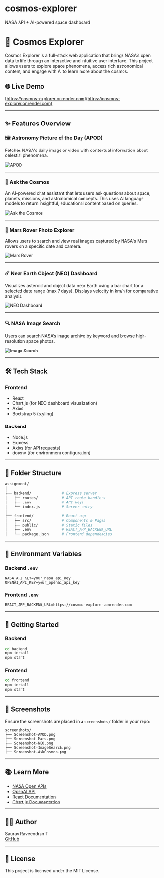 # cosmos-explorer
NASA API + AI-powered space dashboard
# 🔭 Cosmos Explorer

Cosmos Explorer is a full-stack web application that brings NASA’s open data to life through an interactive and intuitive user interface. This project allows users to explore space phenomena, access rich astronomical content, and engage with AI to learn more about the cosmos.

## 🌐 Live Demo

[https://cosmos-explorer.onrender.com](https://cosmos-explorer.onrender.com)

---

## ✨ Features Overview

### 🖼️ Astronomy Picture of the Day (APOD)
Fetches NASA's daily image or video with contextual information about celestial phenomena.

![APOD](screenshots/Screenshot-APOD.png)

---

### 🤖 Ask the Cosmos
An AI-powered chat assistant that lets users ask questions about space, planets, missions, and astronomical concepts. This uses AI language models to return insightful, educational content based on queries.

![Ask the Cosmos](screenshots/Screenshot-AskCosmos.png)

---

### 🚀 Mars Rover Photo Explorer
Allows users to search and view real images captured by NASA's Mars rovers on a specific date and camera.

![Mars Rover](screenshots/Screenshot-Mars.png)

---

### ☄️ Near Earth Object (NEO) Dashboard
Visualizes asteroid and object data near Earth using a bar chart for a selected date range (max 7 days). Displays velocity in km/h for comparative analysis.

![NEO Dashboard](screenshots/Screenshot-NEO.png)

---

### 🔍 NASA Image Search
Users can search NASA’s image archive by keyword and browse high-resolution space photos.

![Image Search](screenshots/Screenshot-ImageSearch.png)

---

## 🛠️ Tech Stack

### Frontend
- React
- Chart.js (for NEO dashboard visualization)
- Axios
- Bootstrap 5 (styling)

### Backend
- Node.js
- Express
- Axios (for API requests)
- dotenv (for environment configuration)

---

## 📁 Folder Structure

```bash
assignment/
│
├── backend/              # Express server
│   ├── routes/           # API route handlers
│   ├── .env              # API keys
│   └── index.js          # Server entry
│
├── frontend/             # React app
│   ├── src/              # Components & Pages
│   ├── public/           # Static files
│   ├── .env              # REACT_APP_BACKEND_URL
│   └── package.json      # Frontend dependencies
```

---

## 🔐 Environment Variables

### Backend `.env`

```env
NASA_API_KEY=your_nasa_api_key
OPENAI_API_KEY=your_openai_api_key
```

### Frontend `.env`

```env
REACT_APP_BACKEND_URL=https://cosmos-explorer.onrender.com
```

---

## 🚀 Getting Started

### Backend

```bash
cd backend
npm install
npm start
```

### Frontend

```bash
cd frontend
npm install
npm start
```

---

## 📸 Screenshots

Ensure the screenshots are placed in a `screenshots/` folder in your repo:
```
screenshots/
├── Screenshot-APOD.png
├── Screenshot-Mars.png
├── Screenshot-NEO.png
├── Screenshot-ImageSearch.png
├── Screenshot-AskCosmos.png
```

---

## 📚 Learn More

- [NASA Open APIs](https://api.nasa.gov)
- [OpenAI API](https://platform.openai.com)
- [React Documentation](https://reactjs.org/)
- [Chart.js Documentation](https://www.chartjs.org/)

---

## 👨‍💻 Author

Saurav Raveendran T  
[GitHub](https://github.com/saurav181229)

---

## 📄 License

This project is licensed under the MIT License.
